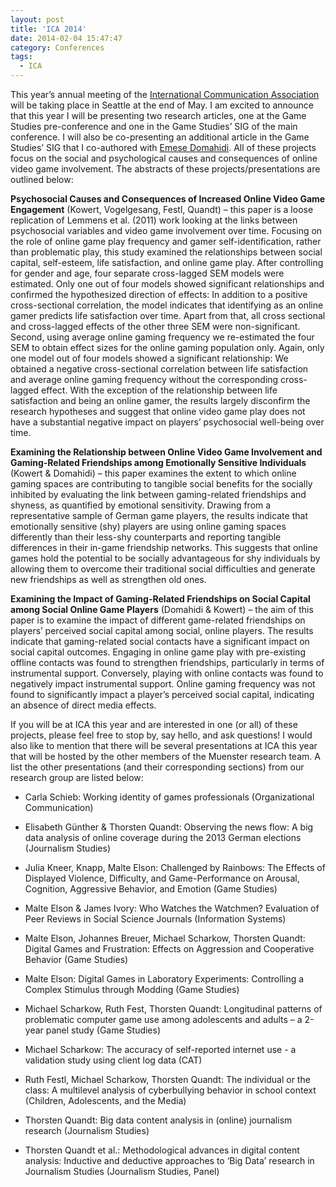 ```yaml
---
layout: post
title: 'ICA 2014'
date: 2014-02-04 15:47:47
category: Conferences
tags:
  - ICA
---
```


This year’s annual meeting of the [International Communication Association](http://www.icahdq.org/) will be taking place in Seattle at the end of May. I am excited to announce that this year I will be presenting two research articles, one at the Game Studies pre-conference and one in the Game Studies’ SIG of the main conference. I will also be co-presenting an additional article in the Game Studies’ SIG that I co-authored with [Emese Domahidi](http://www.uni-muenster.de/Kowi/personen/emese-domahidi.html). All of these projects focus on the social and psychological causes and consequences of online video game involvement. The abstracts of these projects/presentations are outlined below:

**Psychosocial Causes and Consequences of Increased Online Video Game Engagement** (Kowert, Vogelgesang, Festl, Quandt) – this paper is a loose replication of Lemmens et al. (2011) work looking at the links between psychosocial variables and video game involvement over time. Focusing on the role of online game play frequency and gamer self-identification, rather than problematic play, this study examined the relationships between social capital, self-esteem, life satisfaction, and online game play. After controlling for gender and age, four separate cross-lagged SEM models were estimated. Only one out of four models showed significant relationships and confirmed the hypothesized direction of effects: In addition to a positive cross-sectional correlation, the model indicates that identifying as an online gamer predicts life satisfaction over time. Apart from that, all cross sectional and cross-lagged effects of the other three SEM were non-significant. Second, using average online gaming frequency we re-estimated the four SEM to obtain effect sizes for the online gaming population only. Again, only one model out of four models showed a significant relationship: We obtained a negative cross-sectional correlation between life satisfaction and average online gaming frequency without the corresponding cross-lagged effect. With the exception of the relationship between life satisfaction and being an online gamer, the results largely disconfirm the research hypotheses and suggest that online video game play does not have a substantial negative impact on players’ psychosocial well-being over time.

**Examining the Relationship between Online Video Game Involvement and Gaming-Related Friendships among Emotionally Sensitive Individuals** (Kowert & Domahidi) – this paper examines the extent to which online gaming spaces are contributing to tangible social benefits for the socially inhibited by evaluating the link between gaming-related friendships and shyness, as quantified by emotional sensitivity. Drawing from a representative sample of German game players, the results indicate that emotionally sensitive (shy) players are using online gaming spaces differently than their less-shy counterparts and reporting tangible differences in their in-game friendship networks. This suggests that online games hold the potential to be socially advantageous for shy individuals by allowing them to overcome their traditional social difficulties and generate new friendships as well as strengthen old ones.

**Examining the Impact of Gaming-Related Friendships on Social Capital among Social Online Game Players** (Domahidi & Kowert) – the aim of this paper is to examine the impact of different game-related friendships on players’ perceived social capital among social, online players. The results indicate that gaming-related social contacts have a significant impact on social capital outcomes. Engaging in online game play with pre-existing offline contacts was found to strengthen friendships, particularly in terms of instrumental support. Conversely, playing with online contacts was found to negatively impact instrumental support. Online gaming frequency was not found to significantly impact a player’s perceived social capital, indicating an absence of direct media effects.

If you will be at ICA this year and are interested in one (or all) of these projects, please feel free to stop by, say hello, and ask questions! I would also like to mention that there will be several presentations at ICA this year that will be hosted by the other members of the Muenster research team. A list the other presentations (and their corresponding sections) from our research group are listed below:

- Carla Schieb: Working identity of games professionals (Organizational Communication)

- Elisabeth Günther & Thorsten Quandt: Observing the news flow: A big data analysis of online coverage during the 2013 German elections (Journalism Studies)

- Julia Kneer, Knapp, Malte Elson: Challenged by Rainbows: The Effects of Displayed Violence, Difficulty, and Game-Performance on Arousal, Cognition, Aggressive Behavior, and Emotion (Game Studies)

- Malte Elson & James Ivory: Who Watches the Watchmen? Evaluation of Peer Reviews in Social Science Journals (Information Systems)

- Malte Elson, Johannes Breuer, Michael Scharkow, Thorsten Quandt: Digital Games and Frustration: Effects on Aggression and Cooperative Behavior (Game Studies)

- Malte Elson: Digital Games in Laboratory Experiments: Controlling a Complex Stimulus through Modding (Game Studies)

- Michael Scharkow, Ruth Fest, Thorsten Quandt: Longitudinal patterns of problematic computer game use among adolescents and adults – a 2-year panel study (Game Studies)

- Michael Scharkow: The accuracy of self-reported internet use - a validation study using client log data (CAT)

- Ruth Festl, Michael Scharkow, Thorsten Quandt: The individual or the class: A multilevel analysis of cyberbullying behavior in school context (Children, Adolescents, and the Media)

- Thorsten Quandt: Big data content analysis in (online) journalism research (Journalism Studies)

- Thorsten Quandt et al.: Methodological advances in digital content analysis: Inductive and deductive approaches to ‘Big Data’ research in Journalism Studies (Journalism Studies, Panel)
